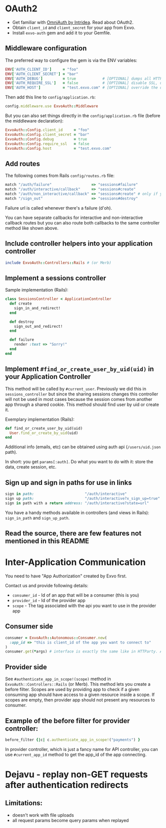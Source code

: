 # OAuth2

* Get familiar with [OmniAuth by Intridea](http://github.com/intridea/omniauth). Read about OAuth2.
* Obtain `client_id` and `client_secret` for your app from Exvo.
* Install `exvo-auth` gem and add it to your Gemfile.



## Middleware configuration

The preferred way to configure the gem is via the ENV variables:

```ruby
ENV['AUTH_CLIENT_ID']     = "foo"
ENV['AUTH_CLIENT_SECRET'] = "bar"
ENV['AUTH_DEBUG']         = true            # [OPTIONAL] dumps all HTTP traffic to STDERR, useful during development
ENV['AUTH_REQUIRE_SSL']   = false           # [OPTIONAL] disable SSL, useful in development (note that all apps API urls must be http, not https)
ENV['AUTH_HOST']          = "test.exvo.com" # [OPTIONAL] override the default auth host
```

Then add this line to `config/application.rb`:

```ruby
config.middleware.use ExvoAuth::Middleware
```

But you can also set things directly in the `config/application.rb` file (before the middleware declaration):

```ruby
ExvoAuth::Config.client_id     = "foo"
ExvoAuth::Config.client_secret = "bar"
ExvoAuth::Config.debug         = true
ExvoAuth::Config.require_ssl   = false
ExvoAuth::Config.host          = "test.exvo.com"
```


## Add routes

The following comes from Rails `config/routes.rb` file:

```ruby
match "/auth/failure"                  => "sessions#failure"
match "/auth/interactive/callback"     => "sessions#create"
match "/auth/non_interactive/callback" => "sessions#create" # only if you use json-based login
match "/sign_out"                      => "sessions#destroy"
```

Failure url is called whenever there's a failure (d'oh).

You can have separate callbacks for interactive and non-interactive callback routes but you can also route both callbacks to the same controller method like shown above.


## Include controller helpers into your application controller

```ruby
include ExvoAuth::Controllers::Rails # (or Merb)
```


## Implement a sessions controller

Sample implementation (Rails):

```ruby
class SessionsController < ApplicationController
  def create
    sign_in_and_redirect!
  end

  def destroy
    sign_out_and_redirect!
  end

  def failure
    render :text => "Sorry!"
  end
end
```


## Implement `#find_or_create_user_by_uid(uid)` in your Application Controller

This method will be called by `#current_user`. Previously we did this in `sessions_controller` but since the sharing sessions changes this controller will not be used in most cases because the session comes from another app through a shared cookie. This method should find user by uid or create it.

Exemplary implementation (Rails):

```ruby
def find_or_create_user_by_uid(uid)
  User.find_or_create_by_uid(uid)
end
```

Additional info (emails, etc) can be obtained using auth api (`/users/uid.json` path).

In short: you get `params[:auth]`. Do what you want to do with it: store the data, create session, etc.


## Sign up and sign in paths for use in links

```ruby
sign in path:                       "/auth/interactive"
sign up path:                       "/auth/interactive?x_sign_up=true" # this is OAuth2 custom param
sign in path with a return address: "/auth/interactive?state=url"      # using OAuth2 state param
```

You have a handy methods available in controllers (and views in Rails): `sign_in_path` and `sign_up_path`.


## Read the source, there are few features not mentioned in this README


# Inter-Application Communication

You need to have "App Authorization" created by Exvo first.

Contact us and provide following details:

* `consumer_id` - Id of an app that will be a consumer (this is you)
* `provider_id` - Id of the provider app
* `scope`       - The tag associated with the api you want to use in the provider app


## Consumer side

```ruby
consumer = ExvoAuth::Autonomous::Consumer.new(
  :app_id => "this is client_id of the app you want to connect to"
)
consumer.get(*args) # interface is exactly the same like in HTTParty. All http methods are available (post, put, delete, head, options).
```


## Provider side

See `#authenticate_app_in_scope!(scope)` method in `ExvoAuth::Controllers::Rails` (or Merb). This method lets you create a before filter.
Scopes are used by providing app to check if a given consuming app should have access to a given resource inside a scope.
If scopes are empty, then provider app should not present any resources to consumer.


## Example of the before filter for provider controller:

```ruby
before_filter {|c| c.authenticate_app_in_scope!("payments") }
```

In provider controller, which is just a fancy name for API controller, you can use `#current_app_id` method to get the app_id of the app connecting.


# Dejavu - replay non-GET requests after authentication redirects

## Limitations:

* doesn't work with file uploads
* all request params become query params when replayed
